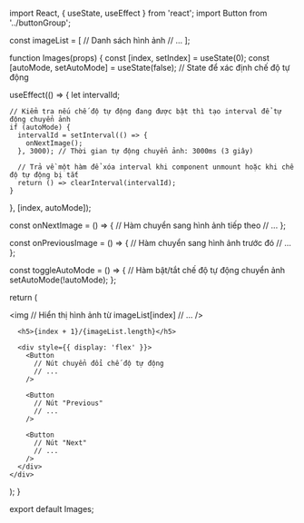 import React, { useState, useEffect } from 'react';
import Button from '../buttonGroup';

const imageList = [
  // Danh sách hình ảnh
  // ...
];

function Images(props) {
  const [index, setIndex] = useState(0);
  const [autoMode, setAutoMode] = useState(false); // State để xác định chế độ tự động

  useEffect(() => {
    let intervalId;

    // Kiểm tra nếu chế độ tự động đang được bật thì tạo interval để tự động chuyển ảnh
    if (autoMode) {
      intervalId = setInterval(() => {
        onNextImage();
      }, 3000); // Thời gian tự động chuyển ảnh: 3000ms (3 giây)

      // Trả về một hàm để xóa interval khi component unmount hoặc khi chế độ tự động bị tắt
      return () => clearInterval(intervalId);
    }
  }, [index, autoMode]);

  const onNextImage = () => {
    // Hàm chuyển sang hình ảnh tiếp theo
    // ...
  };

  const onPreviousImage = () => {
    // Hàm chuyển sang hình ảnh trước đó
    // ...
  };

  const toggleAutoMode = () => {
    // Hàm bật/tắt chế độ tự động chuyển ảnh
    setAutoMode(!autoMode);
  };

  return (
    <div className="d-flex flex-column align-items-center">
      <img
        // Hiển thị hình ảnh từ imageList[index]
        // ...
      />

      <h5>{index + 1}/{imageList.length}</h5>

      <div style={{ display: 'flex' }}>
        <Button
          // Nút chuyển đổi chế độ tự động
          // ...
        />

        <Button
          // Nút "Previous"
          // ...
        />

        <Button
          // Nút "Next"
          // ...
        />
      </div>
    </div>
  );
}

export default Images;
